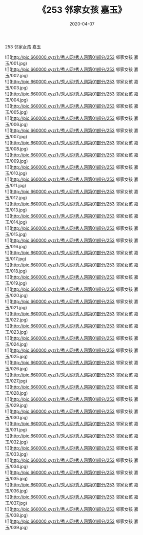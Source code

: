 ﻿---
layout: post
title:  《253 邻家女孩 嘉玉》
date:   2020-04-07
img: http://pic.660000.xyz/1:/秀人网/秀人网第01部分/253 邻家女孩 嘉玉/000.jpg
categories: [美女, 清纯, 唯美]
---

253 邻家女孩 嘉玉

  ![](http://pic.660000.xyz/1:/秀人网/秀人网第01部分/253 邻家女孩 嘉玉/001.jpg) <br> ![](http://pic.660000.xyz/1:/秀人网/秀人网第01部分/253 邻家女孩 嘉玉/002.jpg) <br> ![](http://pic.660000.xyz/1:/秀人网/秀人网第01部分/253 邻家女孩 嘉玉/003.jpg) <br> ![](http://pic.660000.xyz/1:/秀人网/秀人网第01部分/253 邻家女孩 嘉玉/004.jpg) <br> ![](http://pic.660000.xyz/1:/秀人网/秀人网第01部分/253 邻家女孩 嘉玉/005.jpg) <br> ![](http://pic.660000.xyz/1:/秀人网/秀人网第01部分/253 邻家女孩 嘉玉/006.jpg) <br> ![](http://pic.660000.xyz/1:/秀人网/秀人网第01部分/253 邻家女孩 嘉玉/007.jpg) <br> ![](http://pic.660000.xyz/1:/秀人网/秀人网第01部分/253 邻家女孩 嘉玉/008.jpg) <br> ![](http://pic.660000.xyz/1:/秀人网/秀人网第01部分/253 邻家女孩 嘉玉/009.jpg) <br> ![](http://pic.660000.xyz/1:/秀人网/秀人网第01部分/253 邻家女孩 嘉玉/010.jpg) <br> ![](http://pic.660000.xyz/1:/秀人网/秀人网第01部分/253 邻家女孩 嘉玉/011.jpg) <br> ![](http://pic.660000.xyz/1:/秀人网/秀人网第01部分/253 邻家女孩 嘉玉/012.jpg) <br> ![](http://pic.660000.xyz/1:/秀人网/秀人网第01部分/253 邻家女孩 嘉玉/013.jpg) <br> ![](http://pic.660000.xyz/1:/秀人网/秀人网第01部分/253 邻家女孩 嘉玉/014.jpg) <br> ![](http://pic.660000.xyz/1:/秀人网/秀人网第01部分/253 邻家女孩 嘉玉/015.jpg) <br> ![](http://pic.660000.xyz/1:/秀人网/秀人网第01部分/253 邻家女孩 嘉玉/016.jpg) <br> ![](http://pic.660000.xyz/1:/秀人网/秀人网第01部分/253 邻家女孩 嘉玉/017.jpg) <br> ![](http://pic.660000.xyz/1:/秀人网/秀人网第01部分/253 邻家女孩 嘉玉/018.jpg) <br> ![](http://pic.660000.xyz/1:/秀人网/秀人网第01部分/253 邻家女孩 嘉玉/019.jpg) <br> ![](http://pic.660000.xyz/1:/秀人网/秀人网第01部分/253 邻家女孩 嘉玉/020.jpg) <br> ![](http://pic.660000.xyz/1:/秀人网/秀人网第01部分/253 邻家女孩 嘉玉/021.jpg) <br> ![](http://pic.660000.xyz/1:/秀人网/秀人网第01部分/253 邻家女孩 嘉玉/022.jpg) <br> ![](http://pic.660000.xyz/1:/秀人网/秀人网第01部分/253 邻家女孩 嘉玉/023.jpg) <br> ![](http://pic.660000.xyz/1:/秀人网/秀人网第01部分/253 邻家女孩 嘉玉/024.jpg) <br> ![](http://pic.660000.xyz/1:/秀人网/秀人网第01部分/253 邻家女孩 嘉玉/025.jpg) <br> ![](http://pic.660000.xyz/1:/秀人网/秀人网第01部分/253 邻家女孩 嘉玉/026.jpg) <br> ![](http://pic.660000.xyz/1:/秀人网/秀人网第01部分/253 邻家女孩 嘉玉/027.jpg) <br> ![](http://pic.660000.xyz/1:/秀人网/秀人网第01部分/253 邻家女孩 嘉玉/028.jpg) <br> ![](http://pic.660000.xyz/1:/秀人网/秀人网第01部分/253 邻家女孩 嘉玉/029.jpg) <br> ![](http://pic.660000.xyz/1:/秀人网/秀人网第01部分/253 邻家女孩 嘉玉/030.jpg) <br> ![](http://pic.660000.xyz/1:/秀人网/秀人网第01部分/253 邻家女孩 嘉玉/031.jpg) <br> ![](http://pic.660000.xyz/1:/秀人网/秀人网第01部分/253 邻家女孩 嘉玉/032.jpg) <br> ![](http://pic.660000.xyz/1:/秀人网/秀人网第01部分/253 邻家女孩 嘉玉/033.jpg) <br> ![](http://pic.660000.xyz/1:/秀人网/秀人网第01部分/253 邻家女孩 嘉玉/034.jpg) <br> ![](http://pic.660000.xyz/1:/秀人网/秀人网第01部分/253 邻家女孩 嘉玉/035.jpg) <br> ![](http://pic.660000.xyz/1:/秀人网/秀人网第01部分/253 邻家女孩 嘉玉/036.jpg) <br> ![](http://pic.660000.xyz/1:/秀人网/秀人网第01部分/253 邻家女孩 嘉玉/037.jpg) <br> ![](http://pic.660000.xyz/1:/秀人网/秀人网第01部分/253 邻家女孩 嘉玉/038.jpg) <br> ![](http://pic.660000.xyz/1:/秀人网/秀人网第01部分/253 邻家女孩 嘉玉/039.jpg) <br>
